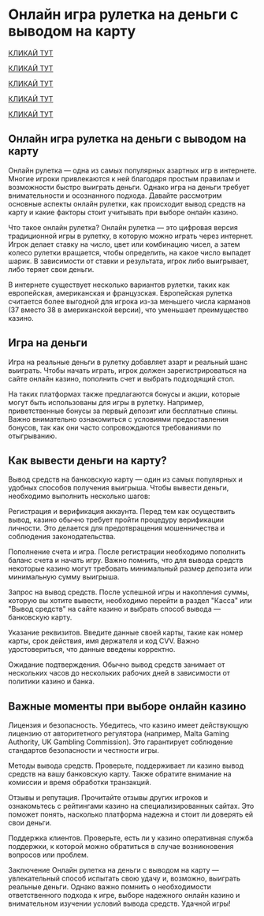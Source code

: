 # Онлайн игра рулетка на деньги с выводом на карту
[КЛИКАЙ ТУТ](https://4pd-stat.com/click/66978cbb6bcc63613724a78d/125/14411/subaccount)

[КЛИКАЙ ТУТ](https://4pd-stat.com/click/66978cbb6bcc63613724a78d/125/14411/subaccount)

[КЛИКАЙ ТУТ](https://4pd-stat.com/click/66978cbb6bcc63613724a78d/125/14411/subaccount)

[КЛИКАЙ ТУТ](https://4pd-stat.com/click/66978cbb6bcc63613724a78d/125/14411/subaccount)

[КЛИКАЙ ТУТ](https://4pd-stat.com/click/66978cbb6bcc63613724a78d/125/14411/subaccount)

## Онлайн игра рулетка на деньги с выводом на карту
Онлайн рулетка — одна из самых популярных азартных игр в интернете. Многие игроки привлекаются к ней благодаря простым правилам и возможности быстро выиграть деньги. Однако игра на деньги требует внимательности и осознанного подхода. Давайте рассмотрим основные аспекты онлайн рулетки, как происходит вывод средств на карту и какие факторы стоит учитывать при выборе онлайн казино.

Что такое онлайн рулетка?
Онлайн рулетка — это цифровая версия традиционной игры в рулетку, в которую можно играть через интернет. Игрок делает ставку на число, цвет или комбинацию чисел, а затем колесо рулетки вращается, чтобы определить, на какое число выпадет шарик. В зависимости от ставки и результата, игрок либо выигрывает, либо теряет свои деньги.

В интернете существует несколько вариантов рулетки, таких как европейская, американская и французская. Европейская рулетка считается более выгодной для игрока из-за меньшего числа карманов (37 вместо 38 в американской версии), что уменьшает преимущество казино.

## Игра на деньги
Игра на реальные деньги в рулетку добавляет азарт и реальный шанс выиграть. Чтобы начать играть, игрок должен зарегистрироваться на сайте онлайн казино, пополнить счет и выбрать подходящий стол.

На таких платформах также предлагаются бонусы и акции, которые могут быть использованы для игры в рулетку. Например, приветственные бонусы за первый депозит или бесплатные спины. Важно внимательно ознакомиться с условиями предоставления бонусов, так как они часто сопровождаются требованиями по отыгрыванию.

## Как вывести деньги на карту?
Вывод средств на банковскую карту — один из самых популярных и удобных способов получения выигрыша. Чтобы вывести деньги, необходимо выполнить несколько шагов:

Регистрация и верификация аккаунта. Перед тем как осуществить вывод, казино обычно требует пройти процедуру верификации личности. Это делается для предотвращения мошенничества и соблюдения законодательства.

Пополнение счета и игра. После регистрации необходимо пополнить баланс счета и начать игру. Важно помнить, что для вывода средств некоторые казино могут требовать минимальный размер депозита или минимальную сумму выигрыша.

Запрос на вывод средств. После успешной игры и накопления суммы, которую вы хотите вывести, необходимо перейти в раздел "Касса" или "Вывод средств" на сайте казино и выбрать способ вывода — банковскую карту.

Указание реквизитов. Введите данные своей карты, такие как номер карты, срок действия, имя держателя и код CVV. Важно удостовериться, что данные введены корректно.

Ожидание подтверждения. Обычно вывод средств занимает от нескольких часов до нескольких рабочих дней в зависимости от политики казино и банка.

## Важные моменты при выборе онлайн казино
Лицензия и безопасность. Убедитесь, что казино имеет действующую лицензию от авторитетного регулятора (например, Malta Gaming Authority, UK Gambling Commission). Это гарантирует соблюдение стандартов безопасности и честности игры.

Методы вывода средств. Проверьте, поддерживает ли казино вывод средств на вашу банковскую карту. Также обратите внимание на комиссии и время обработки транзакций.

Отзывы и репутация. Прочитайте отзывы других игроков и ознакомьтесь с рейтингами казино на специализированных сайтах. Это поможет понять, насколько платформа надежна и стоит ли доверять ей свои деньги.

Поддержка клиентов. Проверьте, есть ли у казино оперативная служба поддержки, к которой можно обратиться в случае возникновения вопросов или проблем.

Заключение
Онлайн рулетка на деньги с выводом на карту — увлекательный способ испытать свою удачу и, возможно, выиграть реальные деньги. Однако важно помнить о необходимости ответственного подхода к игре, выборе надежного онлайн казино и внимательном изучении условий вывода средств. Удачной игры!
